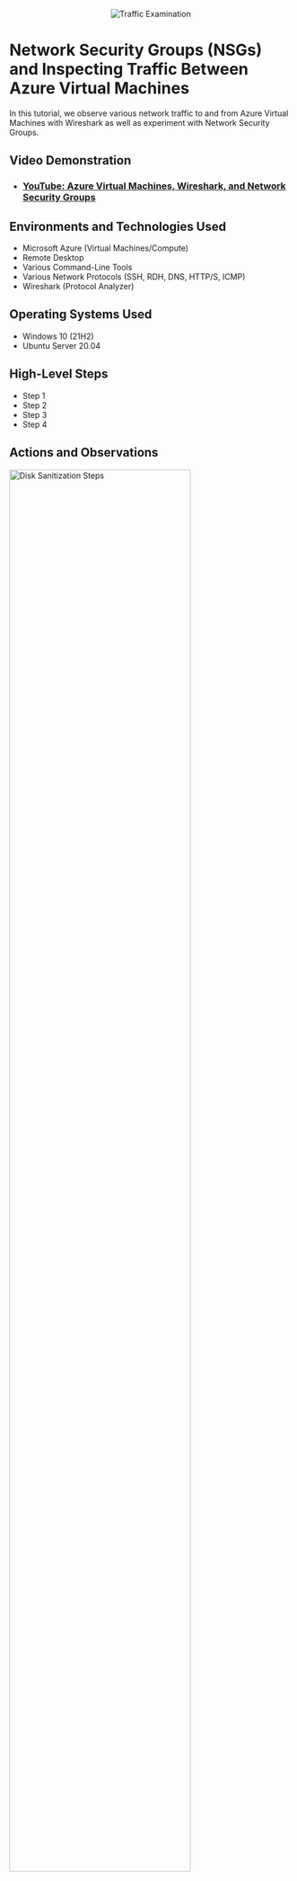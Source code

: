 <p align="center">
<img src="https://i.imgur.com/Ua7udoS.png" alt="Traffic Examination"/>
</p>

<h1>Network Security Groups (NSGs) and Inspecting Traffic Between Azure Virtual Machines</h1>
In this tutorial, we observe various network traffic to and from Azure Virtual Machines with Wireshark as well as experiment with Network Security Groups. <br />


<h2>Video Demonstration</h2>

- ### [YouTube: Azure Virtual Machines, Wireshark, and Network Security Groups](https://www.youtube.com)

<h2>Environments and Technologies Used</h2>

- Microsoft Azure (Virtual Machines/Compute)
- Remote Desktop
- Various Command-Line Tools
- Various Network Protocols (SSH, RDH, DNS, HTTP/S, ICMP)
- Wireshark (Protocol Analyzer)

<h2>Operating Systems Used </h2>

- Windows 10 (21H2)
- Ubuntu Server 20.04

<h2>High-Level Steps</h2>

- Step 1
- Step 2
- Step 3
- Step 4

<h2>Actions and Observations</h2>

<p>
<img src="https://imgur.com/fymZz54.png" height="80%" width="80%" alt="Disk Sanitization Steps"/>
</p>
<p>
1. I opened my web browser on my personal computer.
I navigated to whatismyipaddress.com.
I noted down the public IP address and the city that was displayed.
I recorded this information in a notepad file.
</p>
<br />

<p>
<img src="https://imgur.com/c3qNDfQ.png" height="80%" width="80%" alt="Disk Sanitization Steps"/>
</p>
<p>
2. I went to the Microsoft Azure portal and logged in with my Azure account.
In the Azure portal, I clicked on Create a resource.
I searched for Virtual Machine and selected Create.
I chose a region outside of my current location (e.g., East US since I'm in West US).
Under the Image section, I selected Windows 10.
I set the Username to "lab user" and created a strong password.
I completed the setup and clicked Review + create. Once validated, I clicked Create.
</p>
<br />


<p>
<img src="https://imgur.com/qunkdIj.png" height="80%" width="80%" alt="Disk Sanitization Steps"/>
</p>
<p>
3. Once the VM was created, I navigated to the Virtual Machine section in the Azure portal.
</p>
<br />


<p>
<img src="https://imgur.com/tkL7bXu.png" height="80%" width="80%" alt="Disk Sanitization Steps"/>
</p>
<p>
4. I found the public IP address of the VM.
</p>
<br />

<p>
<img src="https://imgur.com/U2jLgfN.png" height="80%" width="80%" alt="Disk Sanitization Steps"/>
</p>
<p>
5. I opened Microsoft Remote Desktop (or on a PC, I would open Remote Desktop Connection).
I entered the public IP address of my VM and clicked Connect.
I used the username "lab user" and the password I created to log in.
</p>
<br />


<p>
<img src="https://imgur.com/YDZhnYJ.png" height="80%" width="80%" alt="Disk Sanitization Steps"/>
</p>
<p>
6. On my local computer, I went to Proton VPN and created a free account.
</p>
<br />

<p>
<img src="https://imgur.com/ZWvMPix.png" height="80%" width="80%" alt="Disk Sanitization Steps"/>
</p>
<p>
7. In my Azure VM, I opened a web browser and went to Proton VPN's download page.
I downloaded and installed the Windows Proton VPN client.
</p>
<br />

<p>
<img src="https://imgur.com/Ika7sSL.png" height="80%" width="80%" alt="Disk Sanitization Steps"/>
</p>
<p>
8. I opened the Proton VPN app within my VM.
I logged in with my Proton VPN account credentials.
</p>
<br />

<p>
<img src="https://imgur.com/yu7eZnx.png" height="80%" width="80%" alt="Disk Sanitization Steps"/>
</p>
<p>
9. With the VPN connected, I refreshed the whatismyipaddress.com page within my VM.
I noted that the IP address and location now reflected the VPN endpoint in Tokyo, Japan.
</p>
<br />


<p>
<img src="https://imgur.com/5o0lrH2.png" height="80%" width="80%" alt="Disk Sanitization Steps"/>
</p>
<p>
10. With the VPN connected, I refreshed the whatismyipaddress.com page within my VM.
I noted that the IP address and location now reflected the VPN endpoint in Tokyo, Japan.
</p>
<br />





<p>
<img src="https://imgur.com/o7lXmMn.png" height="80%" width="80%" alt="Disk Sanitization Steps"/>
</p>
<p>
8. Lorem ipsum dolor sit amet, consectetur adipiscing elit, sed do eiusmod tempor incididunt ut labore et dolore magna aliqua. Ut enim ad minim veniam, quis nostrud exercitation ullamco laboris nisi ut aliquip ex ea commodo consequat. Duis aute irure dolor in reprehenderit in voluptate velit esse cillum dolore eu fugiat nulla pariatur.
</p>
<br />



